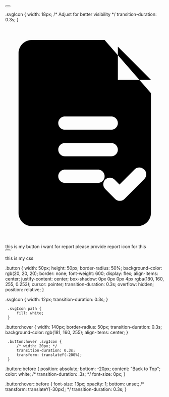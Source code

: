 <button class="button">
    <svg class="svgIcon" viewBox="0 0 384 512">
        <path d="M64 32C46.3 32 32 46.3 32 64V448c0 17.7 14.3 32 32 32H320c17.7 0 32-14.3 32-32V160L240 32H64zM272 48l80 80H272V48zM96 224h192c8.8 0 16-7.2 16-16s-7.2-16-16-16H96c-8.8 0-16 7.2-16 16s7.2 16 16 16zm0 64h192c8.8 0 16-7.2 16-16s-7.2-16-16-16H96c-8.8 0-16 7.2-16 16s7.2 16 16 16zm0 64h128c8.8 0 16-7.2 16-16s-7.2-16-16-16H96c-8.8 0-16 7.2-16 16s7.2 16 16 16z"/>
    </svg>
</button>

.svgIcon {
    width: 18px; /* Adjust for better visibility */
    transition-duration: 0.3s;
}

<svg class="svgIcon" viewBox="0 0 384 512">
    <path d="M64 32C46.3 32 32 46.3 32 64V448c0 17.7 14.3 32 32 32H320c17.7 0 32-14.3 32-32V160L240 32H64zM272 48l80 80H272V48zM128 232c0-8.8 7.2-16 16-16h112c8.8 0 16 7.2 16 16s-7.2 16-16 16H144c-8.8 0-16-7.2-16-16zm0 64c0-8.8 7.2-16 16-16h112c8.8 0 16 7.2 16 16s-7.2 16-16 16H144c-8.8 0-16-7.2-16-16zm0 64c0-8.8 7.2-16 16-16h80c8.8 0 16 7.2 16 16s-7.2 16-16 16H144c-8.8 0-16-7.2-16-16zm208-16c6.2 6.2 6.2 16.4 0 22.6l-48 48c-6.2 6.2-16.4 6.2-22.6 0l-24-24c-6.2-6.2-6.2-16.4 0-22.6s16.4-6.2 22.6 0l12 12 36.4-36.4c6.2-6.2 16.4-6.2 22.6 0z"/>
</svg>



this is my button i want for report please provide report icon for this  
<button class="button">
     <svg class="svgIcon" viewBox="0 0 384 512">
         <path d="M214.6 41.4c-12.5-12.5-32.8-12.5-45.3 0l-160 160c-12.5 12.5-12.5 32.8 0 45.3s32.8 12.5 45.3 0L160 141.2V448c0 17.7 14.3 32 32 32s32-14.3 32-32V141.2L329.4 246.6c12.5 12.5 32.8 12.5 45.3 0s12.5-32.8 0-45.3l-160-160z"></path>
     </svg>
 </button>

this is my css

 .button {
     width: 50px;
     height: 50px;
     border-radius: 50%;
     background-color: rgb(20, 20, 20);
     border: none;
     font-weight: 600;
     display: flex;
     align-items: center;
     justify-content: center;
     box-shadow: 0px 0px 0px 4px rgba(180, 160, 255, 0.253);
     cursor: pointer;
     transition-duration: 0.3s;
     overflow: hidden;
     position: relative;
 }

 .svgIcon {
     width: 12px;
     transition-duration: 0.3s;
 }

     .svgIcon path {
         fill: white;
     }

 .button:hover {
     width: 140px;
     border-radius: 50px;
     transition-duration: 0.3s;
     background-color: rgb(181, 160, 255);
     align-items: center;
 }

     .button:hover .svgIcon {
         /* width: 20px; */
         transition-duration: 0.3s;
         transform: translateY(-200%);
     }

 .button::before {
     position: absolute;
     bottom: -20px;
     content: "Back to Top";
     color: white;
     /* transition-duration: .3s; */
     font-size: 0px;
 }

 .button:hover::before {
     font-size: 13px;
     opacity: 1;
     bottom: unset;
     /* transform: translateY(-30px); */
     transition-duration: 0.3s;
 }
